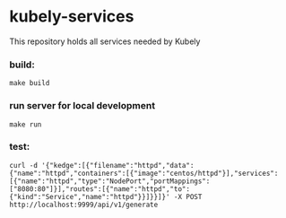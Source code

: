 # kubely-services
This repository holds all services needed by Kubely

### build:
```
make build
```

### run server for local development
```
make run
```

### test:

```
curl -d '{"kedge":[{"filename":"httpd","data":{"name":"httpd","containers":[{"image":"centos/httpd"}],"services":[{"name":"httpd","type":"NodePort","portMappings":["8080:80"]}],"routes":[{"name":"httpd","to":{"kind":"Service","name":"httpd"}}]}}]}' -X POST http://localhost:9999/api/v1/generate
```